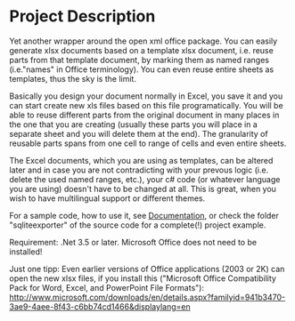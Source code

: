 # Project Description
Yet another wrapper around the open xml office package.
You can easily generate xlsx documents based on a template xlsx document, i.e. reuse parts from that template document, by marking them as named ranges (i.e."names" in Office terminology).
You can even reuse entire sheets as templates, thus the sky is the limit.

Basically you design your document normally in Excel, you save it and you can start create new xls files based on this file programatically. You will be able to reuse different parts from the original document in many places in the one that you are creating (usually these parts you will place in a separate sheet and you will delete them at the end). 
The granularity of reusable parts spans from one cell to range of cells and even entire sheets.

The Excel documents, which you are using as templates, can be altered later and in case you are not contradicting with your prevous logic (i.e. delete the used named ranges, etc.), your c# code (or whatever language you are using) doesn't have to be changed at all. This is great, when you wish to have multilingual support or different themes.

For a sample code, how to use it, see [Documentation], or check the folder "sqliteexporter" of the source code for a complete(!) project example.


Requirement: .Net 3.5 or later.
Microsoft Office does not need to be installed!

Just one tipp:
Even earlier versions of Office applications (2003 or 2K) can open the new xlsx files, if you install this ("Microsoft Office Compatibility Pack for Word, Excel, and PowerPoint File Formats"):
http://www.microsoft.com/downloads/en/details.aspx?familyid=941b3470-3ae9-4aee-8f43-c6bb74cd1466&displaylang=en

[//]: #

   [Documentation]: <https://github.com/asinoai/officehelper/edit/master/documentation.md>
